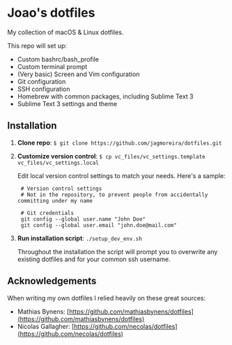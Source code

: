 # Joao's dotfiles
My collection of macOS &amp; Linux dotfiles.

This repo will set up:

* Custom bashrc/bash_profile
* Custom terminal prompt
* (Very basic) Screen and Vim configuration
* Git configuration
* SSH configuration
* Homebrew with common packages, including Sublime Text 3
* Sublime Text 3 settings and theme


## Installation

1. **Clone repo**: `$ git clone https://github.com/jagmoreira/dotfiles.git`

1. **Customize version control**: `$ cp vc_files/vc_settings.template vc_files/vc_settings.local`

    Edit local version control settings to match your needs. Here's a sample:

        # Version control settings
        # Not in the repository, to prevent people from accidentally committing under my name

        # Git credentials
        git config --global user.name "John Doe"
        git config --global user.email "john.doe@mail.com"

1. **Run installation script**: `./setup_dev_env.sh`

    Throughout the installation the script will prompt you to overwrite any existing dotfiles and for your common ssh username.


## Acknowledgements

When writing my own dotfiles I relied heavily on these great sources:

* Mathias Bynens: [https://github.com/mathiasbynens/dotfiles](https://github.com/mathiasbynens/dotfiles)
* Nicolas Gallagher: [https://github.com/necolas/dotfiles](https://github.com/necolas/dotfiles)
